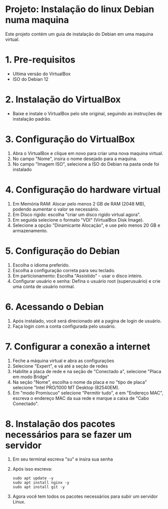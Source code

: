 # Projeto: Instalação do linux Debian numa maquina

Este projeto contém um guia de instalação do Debian em uma maquina virtual.
# 1. Pre-requisitos
- Ultima versão do VirtualBox
- ISO do Debian 12
# 2. Instalação do VirtualBox
- Baixe e instale o VirtualBox pelo site original, seguindo as instruções de instalação padrão.
# 3. Configuração do VirtualBox
1. Abra o VirtualBox e clique em novo para criar uma nova maquina virtual.
2. No campo "Nome", insira o nome desejado para a maquina.
3. No campo "Imagem ISO", selecione a ISO do Debian na pasta onde foi instalado
# 4. Configuração do hardware virtual
1. Em Memória RAM: Alocar pelo menos 2 GB de RAM (2048 MB), podendo aumentar o valor se necessário.
2. Em Disco rígido: escolha "criar um disco rigido virtual agora".
3. Em seguida selecione o formato "VDI" (VirtualBox Disk Image).
4. Selecione a opção "Dinamicante Alocação", e use pelo menos 20 GB e armazenamento.
# 5. Configuração do Debian
1. Escolha o idioma preferido.
2. Escolha a configuração correta para seu teclado.
3. Em particionamento: Escolha "Assistido" - usar o disco inteiro.
4. Configurar usuário e senha: Defina o usuário root (superusuário) e crie uma conta de usuário normal.
# 6. Acessando o Debian
1. Após instalado, você será direcionado até a pagina de login de usuário.
2. Faça login com a conta configurada pelo usuário.
# 7. Configurar a conexão a internet
1. Feche a máquina virtual e abra as configurações
2. Selecione "Expert", e vá até a seção de redes
3. Habilite a placa de rede e na seção de "Conectado a", selecione "Placa em modo Bridge"
4. Na seção "Nome", escolha o nome da placa e no "tipo de placa" selecione "Intel PRO/1000 MT Desktop (82540EM).
5. Em "modo Promíscuo" selecione "Permitir tudo", e em "Endereço MAC", escreva o endereço MAC da sua rede e marque a caixa de "Cabo Conectado".
# 8. Instalação dos pacotes necessários para se fazer um servidor
1. Em seu terminal escreva "su" e insira sua senha
2. Após isso escreva:

       sudo apt update -y
       sudo apt install nginx -y
       sudo apt install git -y
3. Agora você tem todos os pacotes necessários para subir um servidor Linux.
       


 
